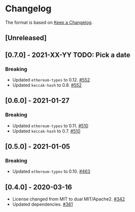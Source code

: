 # Changelog

The format is based on [Keep a Changelog].

[Keep a Changelog]: http://keepachangelog.com/en/1.0.0/

## [Unreleased]

## [0.7.0] - 2021-XX-YY TODO: Pick a date

### Breaking
- Updated `ethereum-types` to 0.12. [#552](https://github.com/paritytech/parity-common/pull/552)
- Updated `keccak-hash` to 0.8. [#552](https://github.com/paritytech/parity-common/pull/552)

## [0.6.0] - 2021-01-27
### Breaking
- Updated `ethereum-types` to 0.11. [#510](https://github.com/paritytech/parity-common/pull/510)
- Updated `keccak-hash` to 0.7. [#510](https://github.com/paritytech/parity-common/pull/510)

## [0.5.0] - 2021-01-05
### Breaking
- Updated `ethereum-types` to 0.10. [#463](https://github.com/paritytech/parity-common/pull/463)

## [0.4.0] - 2020-03-16
- License changed from MIT to dual MIT/Apache2. [#342](https://github.com/paritytech/parity-common/pull/342)
- Updated dependencies. [#361](https://github.com/paritytech/parity-common/pull/361)
